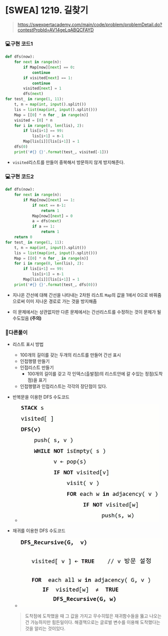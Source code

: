 # [SWEA] 1219. 길찾기

> https://swexpertacademy.com/main/code/problem/problemDetail.do?contestProbId=AV14geLqABQCFAYD

### 💻구현 코드1

```python
def dfs(now):
    for next in range(n):
        if Map[now][next] == 0:
            continue
        if visited[next] == 1:
            continue
        visited[next] = 1
        dfs(next)
for test_ in range(1, 11):
    t, n = map(int, input().split())
    lis = list(map(int, input().split()))
    Map = [[0] * n for _ in range(n)]
    visited = [0] * n
    for i in range(0, len(lis), 2):
        if lis[i+1] == 99:
            lis[i+1] = n-1
        Map[lis[i]][lis[i+1]] = 1
    dfs(0)
    print('#{} {}'.format(test_, visited[-1]))
```

- `visited`리스트를 만들어 중복해서 방문하지 않게 방지해준다.

### 💻구현 코드2

```python
def dfs(now):
    for next in range(n):
        if Map[now][next] == 1:
            if next == n-1:
                return 1
            Map[now][next] = 0
            a = dfs(next)
            if a == 1:
                return 1
    return 0
for test_ in range(1, 11):
    t, n = map(int, input().split())
    lis = list(map(int, input().split()))
    Map = [[0] * n for _ in range(n)]
    for i in range(0, len(lis), 2):
        if lis[i+1] == 99:
            lis[i+1] = n-1
        Map[lis[i]][lis[i+1]] = 1
    print('#{} {}'.format(test_, dfs(0)))
```

- 지나온 간선에 대해 간선을 나타내는 2차원 리스트 `Map`의 값을 1에서 0으로 바꿔줌으로써 이미 지나온 경로로 가는 것을 방지해줌

- 이 문제에서는 상관없지만 다른 문제에서는 간선리스트를 수정하는 것이 문제가 될 수도있음 **(주의)**

  

### 🧐다른풀이

- 리스트 표시 방법
  - 100개의 길이를 갖는 두개의 리스트를 만들어 간선 표시
  - 인접행렬 만들기
  - 인접리스트 만들기
    - 100개의 길이를 갖고 각 인덱스(출발점)의 리스트안에 갈 수있는 정점(도착점)을 표기
  - 인접행렬과 인접리스트는 각각의 장단점이 있다.
- 반복문을 이용한 DFS 수도코드
  - ![image-20210820095146388](img/image-20210820095146388.png)

- 재귀를 이용한 DFS 수도코드

  - ![image-20210820101841621](img/image-20210820101841621.png)

  >도착점에 도착했을 때 그 값을 가지고 무수히많은 재귀함수들을 뚫고 나오는 건 가능하지만 힘든일이다. 해결책으로는 글로벌 변수를 이용해 도착했다는 것을 알리는 것이있다.

